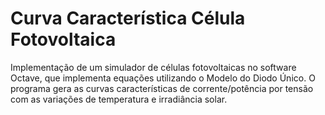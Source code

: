 # Curva Característica Célula Fotovoltaica
Implementação de um simulador de células fotovoltaicas no software Octave, que implementa equações utilizando o Modelo do Diodo Único. O programa gera as curvas características de corrente/potência por tensão com as variações de temperatura e irradiância solar.
